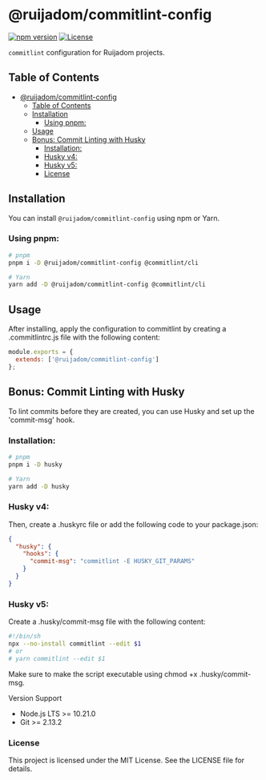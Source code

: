 # @ruijadom/commitlint-config

[![npm version](https://img.shields.io/npm/v/@ruijadom/commitlint-config?style=flat-square&color=8257E5&labelColor=121214)](https://www.npmjs.com/package/@ruijadom/commitlint-config)
[![License](https://img.shields.io/github/license/ruijadom/commitlint-config?style=flat-square&color=8257E5&labelColor=121214)](https://github.com/ruijadom/commitlint-config/blob/main/LICENSE)

`commitlint` configuration for Ruijadom projects.

## Table of Contents

- [@ruijadom/commitlint-config](#ruijadomcommitlint-config)
  - [Table of Contents](#table-of-contents)
  - [Installation](#installation)
    - [Using pnpm:](#using-pnpm)
  - [Usage](#usage)
  - [Bonus: Commit Linting with Husky](#bonus-commit-linting-with-husky)
    - [Installation:](#installation-1)
    - [Husky v4:](#husky-v4)
    - [Husky v5:](#husky-v5)
    - [License](#license)

## Installation

You can install `@ruijadom/commitlint-config` using npm or Yarn.

### Using pnpm:

```sh
# pnpm
pnpm i -D @ruijadom/commitlint-config @commitlint/cli

# Yarn
yarn add -D @ruijadom/commitlint-config @commitlint/cli
```

## Usage

After installing, apply the configuration to commitlint by creating a .commitlintrc.js file with the following content:

```js
module.exports = {
  extends: ['@ruijadom/commitlint-config']
};
```

## Bonus: Commit Linting with Husky

To lint commits before they are created, you can use Husky and set up the 'commit-msg' hook.

### Installation:

```sh
# pnpm
pnpm i -D husky

# Yarn
yarn add -D husky
```

### Husky v4:

Then, create a .huskyrc file or add the following code to your package.json:


```json
{
  "husky": {
    "hooks": {
      "commit-msg": "commitlint -E HUSKY_GIT_PARAMS"
    }
  }
}
```

### Husky v5:

Create a .husky/commit-msg file with the following content:

```sh
#!/bin/sh
npx --no-install commitlint --edit $1
# or
# yarn commitlint --edit $1
```

Make sure to make the script executable using chmod +x .husky/commit-msg.

Version Support
- Node.js LTS >= 10.21.0
- Git >= 2.13.2

### License
This project is licensed under the MIT License. See the LICENSE file for details.



